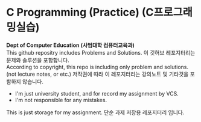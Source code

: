 # C Programming (Practice) (C프로그래밍실습)
**Dept of Computer Education (사범대학 컴퓨터교육과)**  
This github repositry includes Problems and Solutions.
이 깃허브 레포지터리는 문제와 솔루션을 포함합니다.  
According to copyright, this repo is including only problem and solutions. (not lecture notes, or etc.)
저작권에 따라 이 레포지터리는 강의노트 및 기타것을 포함하지 않습니다.
 * I'm just university student, and for record my assignment by VCS.
 * I'm not responsible for any mistakes.
 
 This is just storage for my assignment.
 단순 과제 저장용 레포지터리 입니다.
